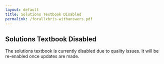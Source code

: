 ```yaml
---
layout: default
title: Solutions Textbook Disabled
permalink: /forallxbris-withanswers.pdf
---
```


## Solutions Textbook Disabled

The solutions textbook is currently disabled due to quality issues. It will be re-enabled once updates are made.
